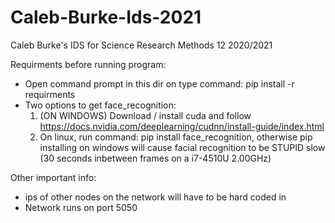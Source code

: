 # Caleb-Burke-Ids-2021
Caleb Burke's IDS for Science Research Methods 12 2020/2021

Requirments before running program:
- Open command prompt in this dir on type command: pip install -r requirments
- Two options to get face_recognition:
	1. (ON WINDOWS) Download / install cuda and follow https://docs.nvidia.com/deeplearning/cudnn/install-guide/index.html
	2. On linux, run command: pip install face_recognition, otherwise pip installing on windows will cause facial recognition to be STUPID slow (30 seconds inbetween frames on a i7-4510U 2.00GHz)

Other important info:
- ips of other nodes on the network will have to be hard coded in
- Network runs on port 5050
